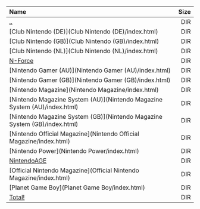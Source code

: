 |Name|Size|
|:---|---:|
|[..](../index.html)|DIR|
|[Club Nintendo (DE)](Club Nintendo (DE)/index.html)|DIR|
|[Club Nintendo (GB)](Club Nintendo (GB)/index.html)|DIR|
|[Club Nintendo (NL)](Club Nintendo (NL)/index.html)|DIR|
|[N-Force](N-Force/index.html)|DIR|
|[Nintendo Gamer (AU)](Nintendo Gamer (AU)/index.html)|DIR|
|[Nintendo Gamer (GB)](Nintendo Gamer (GB)/index.html)|DIR|
|[Nintendo Magazine](Nintendo Magazine/index.html)|DIR|
|[Nintendo Magazine System (AU)](Nintendo Magazine System (AU)/index.html)|DIR|
|[Nintendo Magazine System (GB)](Nintendo Magazine System (GB)/index.html)|DIR|
|[Nintendo Official Magazine](Nintendo Official Magazine/index.html)|DIR|
|[Nintendo Power](Nintendo Power/index.html)|DIR|
|[NintendoAGE](NintendoAGE/index.html)|DIR|
|[Official Nintendo Magazine](Official Nintendo Magazine/index.html)|DIR|
|[Planet Game Boy](Planet Game Boy/index.html)|DIR|
|[Total!](Total!/index.html)|DIR|
